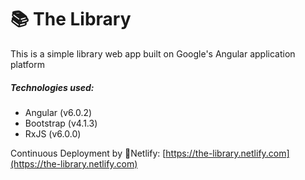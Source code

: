 # 📚 The Library

This is a simple library web app built on Google's Angular application platform
##### Technologies used:
* Angular (v6.0.2)
* Bootstrap (v4.1.3)
* RxJS (v6.0.0)

Continuous Deployment by 🔷Netlify: [https://the-library.netlify.com](https://the-library.netlify.com)
